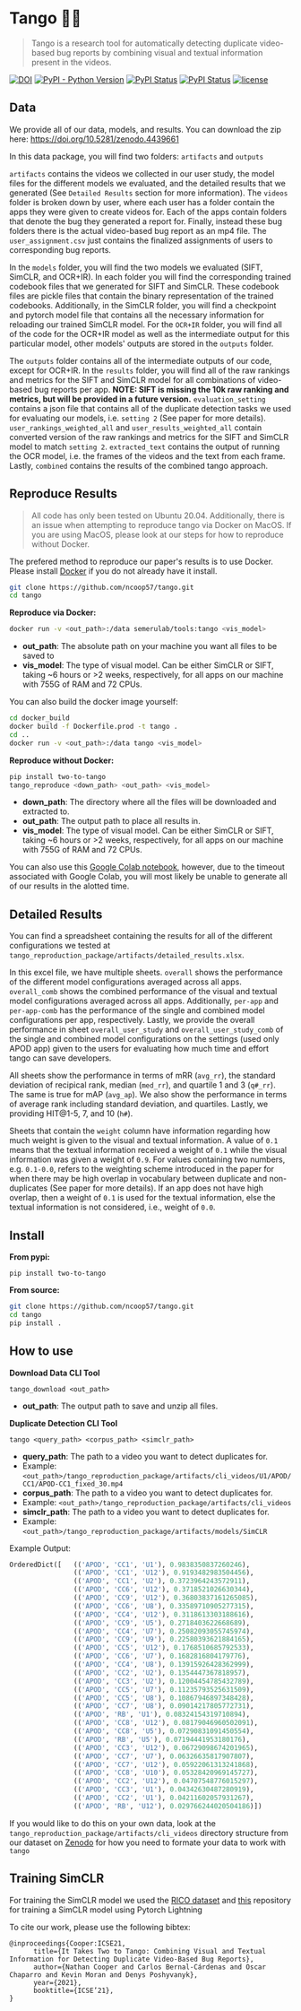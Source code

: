 # Tango 🕺💃
> Tango is a research tool for automatically detecting duplicate video-based bug reports by combining visual and textual information present in the videos.


[![DOI](https://zenodo.org/badge/DOI/10.5281/zenodo.4453765.svg)](https://doi.org/10.5281/zenodo.4453765)
[![PyPI - Python Version](https://img.shields.io/pypi/pyversions/two-to-tango)](https://pypi.org/project/two-to-tango/)
[![PyPI Status](https://badge.fury.io/py/two-to-tango.svg)](https://badge.fury.io/py/two-to-tango)
[![PyPI Status](https://pepy.tech/badge/two-to-tango)](https://pepy.tech/project/two-to-tango)
[![license](https://img.shields.io/badge/License-Apache%202.0-blue.svg)](https://github.com/ncoop57/tango/blob/main/LICENSE)

## Data



We provide all of our data, models, and results. You can download the zip here: https://doi.org/10.5281/zenodo.4439661

In this data package, you will find two folders: `artifacts` and `outputs`

`artifacts` contains the videos we collected in our user study, the model files for the different models we evaluated, and the detailed results that we generated (See `Detailed Results` section for more information). The `videos` folder is broken down by user, where each user has a folder contain the apps they were given to create videos for. Each of the apps contain folders that denote the bug they generated a report for. Finally, instead these bug folders there is the actual video-based bug report as an mp4 file. The `user_assignment.csv` just contains the finalized assignments of users to corresponding bug reports.

In the `models` folder, you will find the two models we evaluated (SIFT, SimCLR, and OCR+IR). In each folder you will find the corresponding trained codebook files that we generated for SIFT and SimCLR. These codebook files are pickle files that contain the binary representation of the trained codebooks. Additionally, in the SimCLR folder, you will find a checkpoint and pytorch model file that contains all the necessary information for reloading our trained SimCLR model. For the `OCR+IR` folder, you will find all of the code for the OCR+IR model as well as the intermediate output for this particular model, other models' outputs are stored in the `outputs` folder.

The `outputs` folder contains all of the intermediate outputs of our code, except for OCR+IR. In the `results` folder, you will find all of the raw rankings and metrics for the SIFT and SimCLR model for all combinations of video-based bug reports per app. **NOTE: SIFT is missing the 10k raw ranking and metrics, but will be provided in a future version.** `evaluation_setting` contains a json file that contains all of the duplicate detection tasks we used for evaluating our models, i.e. `setting 2` (See paper for more details). `user_rankings_weighted_all` and `user_results_weighted_all` contain converted version of the raw rankings and metrics for the SIFT and SimCLR model to match `setting 2`. `extracted_text` contains the output of running the OCR model, i.e. the frames of the videos and the text from each frame. Lastly, `combined` contains the results of the combined tango approach.

## Reproduce Results
> All code has only been tested on Ubuntu 20.04. Additionally, there is an issue when attempting to reproduce tango via Docker on MacOS. If you are using MacOS, please look at our steps for how to reproduce without Docker.

The prefered method to reproduce our paper's results is to use Docker. Please install [Docker](https://docs.docker.com/get-docker/) if you do not already have it install.
```bash
git clone https://github.com/ncoop57/tango.git
cd tango
```

**Reproduce via Docker:**
```bash
docker run -v <out_path>:/data semerulab/tools:tango <vis_model>
```
* **out_path**: The absolute path on your machine you want all files to be saved to
* **vis_model**: The type of visual model. Can be either SimCLR or SIFT, taking ~6 hours or >2 weeks, respectively, for all apps on our machine with 755G of RAM and 72 CPUs.

You can also build the docker image yourself:
```bash
cd docker_build
docker build -f Dockerfile.prod -t tango .
cd ..
docker run -v <out_path>:/data tango <vis_model>
```

**Reproduce without Docker:**
```bash
pip install two-to-tango
tango_reproduce <down_path> <out_path> <vis_model>
```
* **down_path**: The directory where all the files will be downloaded and extracted to.
* **out_path**: The output path to place all results in.
* **vis_model**: The type of visual model. Can be either SimCLR or SIFT, taking ~6 hours or >2 weeks, respectively, for all apps on our machine with 755G of RAM and 72 CPUs.

You can also use this [Google Colab notebook](https://colab.research.google.com/drive/128l3qK_cogDM38ApHM1lzwrCklo5bdhs?usp=sharing), however, due to the timeout associated with Google Colab, you will most likely be unable to generate all of our results in the alotted time.

## Detailed Results

You can find a spreadsheet containing the results for all of the different configurations we tested at `tango_reproduction_package/artifacts/detailed_results.xlsx`.

In this excel file, we have multiple sheets. `overall` shows the performance of the different model configurations averaged across all apps. `overall_comb` shows the combined performance of the visual and textual model configurations averaged across all apps. Additionally, `per-app` and `per-app-comb` has the performance of the single and combined model configurations per app, respectively. Lastly, we provide the overall performance in sheet `overall_user_study` and `overall_user_study_comb` of the single and combined model configurations on the settings (used only APOD app) given to the users for evaluating how much time and effort tango can save developers.

All sheets show the performance in terms of mRR (`avg_rr`), the standard deviation of recipical rank, median (`med_rr`), and quartile 1 and 3 (`q#_rr`). The same is true for mAP (`avg_ap`). We also show the performance in terms of average rank including standard deviation, and quartiles. Lastly, we providing HIT@1-5, 7, and 10 (`h#`).

Sheets that contain the `weight` column have information regarding how much weight is given to the visual and textual information. A value of `0.1` means that the textual information received a weight of `0.1` while the visual information was given a weight of `0.9`. For values containing two numbers, e.g. `0.1-0.0`, refers to the weighting scheme introduced in the paper for when there may be high overlap in vocabulary between duplicate and non-duplicates (See paper for more details). If an app does not have high overlap, then a weight of `0.1` is used for the textual information, else the textual information is not considered, i.e., weight of `0.0`.

## Install

**From pypi:**

`pip install two-to-tango`

**From source:**
```bash
git clone https://github.com/ncoop57/tango.git
cd tango
pip install .
```

## How to use

**Download Data CLI Tool**

`tango_download <out_path>`
* **out_path**: The output path to save and unzip all files.

**Duplicate Detection CLI Tool**

`tango <query_path> <corpus_path> <simclr_path>`
* **query_path**: The path to a video you want to detect duplicates for.
 * Example: `<out_path>/tango_reproduction_package/artifacts/cli_videos/U1/APOD/CC1/APOD-CC1_fixed_30.mp4`
* **corpus_path**: The path to a video you want to detect duplicates for.
 * Example: `<out_path>/tango_reproduction_package/artifacts/cli_videos`
* **simclr_path**: The path to a video you want to detect duplicates for.
 * Example: `<out_path>/tango_reproduction_package/artifacts/models/SimCLR`

Example Output:
```python
OrderedDict([   (('APOD', 'CC1', 'U1'), 0.9838350837260246),
                (('APOD', 'CC1', 'U12'), 0.9193482983504456),
                (('APOD', 'CC1', 'U2'), 0.3723964243572911),
                (('APOD', 'CC6', 'U12'), 0.3718521026630344),
                (('APOD', 'CC9', 'U12'), 0.36803837161265085),
                (('APOD', 'CC6', 'U8'), 0.33589710905277315),
                (('APOD', 'CC4', 'U12'), 0.3118613303188616),
                (('APOD', 'CC9', 'U5'), 0.2718403622668689),
                (('APOD', 'CC4', 'U7'), 0.25082093055745974),
                (('APOD', 'CC9', 'U9'), 0.22580393621884165),
                (('APOD', 'CC5', 'U12'), 0.1768510685792533),
                (('APOD', 'CC6', 'U7'), 0.1682816804179776),
                (('APOD', 'CC4', 'U8'), 0.13915926428362999),
                (('APOD', 'CC2', 'U2'), 0.1354447367818957),
                (('APOD', 'CC3', 'U2'), 0.12004454785432789),
                (('APOD', 'CC5', 'U7'), 0.11235793525631509),
                (('APOD', 'CC5', 'U8'), 0.10867946897348428),
                (('APOD', 'CC7', 'U8'), 0.09014217805772731),
                (('APOD', 'RB', 'U1'), 0.08324154319710894),
                (('APOD', 'CC8', 'U12'), 0.08179046960502091),
                (('APOD', 'CC8', 'U5'), 0.07290831091450554),
                (('APOD', 'RB', 'U5'), 0.07194441953180176),
                (('APOD', 'CC3', 'U12'), 0.06729098674201965),
                (('APOD', 'CC7', 'U7'), 0.06326635817907807),
                (('APOD', 'CC7', 'U12'), 0.05922061313241868),
                (('APOD', 'CC8', 'U10'), 0.05328420969145727),
                (('APOD', 'CC2', 'U12'), 0.04707548776015297),
                (('APOD', 'CC3', 'U1'), 0.04342630487280919),
                (('APOD', 'CC2', 'U1'), 0.04211602057931267),
                (('APOD', 'RB', 'U12'), 0.029766244020504186)])
```

If you would like to do this on your own data, look at the `tango_reproduction_package/artifacts/cli_videos` directory structure from our dataset on [Zenodo](https://doi.org/10.5281/zenodo.4453765) for how you need to formate your data to work with `tango`

## Training SimCLR
For training the SimCLR model we used the [RICO dataset](https://interactionmining.org/rico) and [this](https://github.com/dthiagarajan/simclr_pytorch) repository for training a SimCLR model using Pytorch Lightning

To cite our work, please use the following bibtex:

```
@inproceedings{Cooper:ICSE21,
      title={It Takes Two to Tango: Combining Visual and Textual Information for Detecting Duplicate Video-Based Bug Reports}, 
      author={Nathan Cooper and Carlos Bernal-Cárdenas and Oscar Chaparro and Kevin Moran and Denys Poshyvanyk},
      year={2021},
      booktitle={ICSE’21},
}
```
